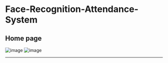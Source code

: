 # Face-Recognition-Attendance-System

## Home page
![image](https://github.com/user-attachments/assets/0a7838ec-e8a6-4665-a731-193c11161fc5)
![image](https://github.com/user-attachments/assets/114a1be4-caad-4005-bb66-2cb67681b21f)

---
 
 
